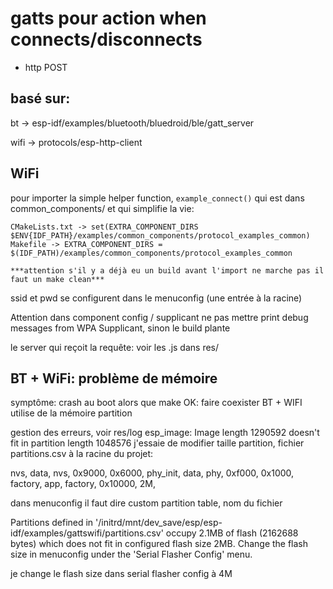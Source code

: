 # gatts pour action when connects/disconnects
* http POST

## basé sur:

bt -> esp-idf/examples/bluetooth/bluedroid/ble/gatt_server

wifi -> protocols/esp-http-client

## WiFi

pour importer la simple helper function, `example_connect()` qui est dans common_components/ et qui simplifie la vie:

	CMakeLists.txt -> set(EXTRA_COMPONENT_DIRS $ENV{IDF_PATH}/examples/common_components/protocol_examples_common)
	Makefile -> EXTRA_COMPONENT_DIRS = $(IDF_PATH)/examples/common_components/protocol_examples_common
	
	***attention s'il y a déjà eu un build avant l'import ne marche pas il faut un make clean***

ssid et pwd se configurent dans le menuconfig (une entrée à la racine)

Attention dans component config / supplicant ne pas mettre print debug messages from WPA Supplicant, sinon le build plante

le server qui reçoit la requête: voir les .js dans res/

## BT + WiFi: problème de mémoire

symptôme: crash au boot alors que make OK: faire coexister BT + WIFI utilise de la mémoire partition

gestion des erreurs, voir res/log
esp_image: Image length 1290592 doesn't fit in partition length 1048576
j'essaie de modifier taille partition, fichier partitions.csv à la racine du projet:

nvs,      data, nvs,     0x9000,  0x6000,
phy_init, data, phy,     0xf000,  0x1000,
factory,  app,  factory, 0x10000, 2M,
 
dans menuconfig il faut dire custom partition table, nom du fichier
 
Partitions defined in '/initrd/mnt/dev_save/esp/esp-idf/examples/gattswifi/partitions.csv' occupy 2.1MB of flash (2162688 bytes) which does not fit in configured flash size 2MB. Change the flash size in menuconfig under the 'Serial Flasher Config' menu.
 
je change le flash size dans serial flasher config à 4M
 
